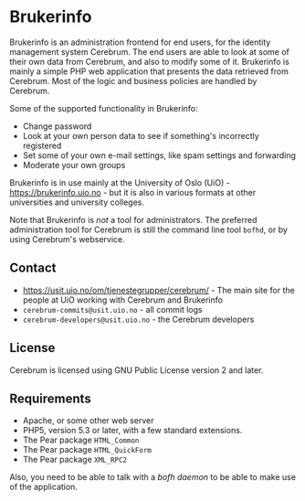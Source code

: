 Brukerinfo
==========

Brukerinfo is an administration frontend for end users, for the identity
management system Cerebrum. The end users are able to look at some of their own
data from Cerebrum, and also to modify some of it. Brukerinfo is mainly a simple
PHP web application that presents the data retrieved from Cerebrum. Most of the
logic and business policies are handled by Cerebrum.

Some of the supported functionality in Brukerinfo:

- Change password
- Look at your own person data to see if something's incorrectly registered
- Set some of your own e-mail settings, like spam settings and forwarding
- Moderate your own groups

Brukerinfo is in use mainly at the University of Oslo (UiO) -
https://brukerinfo.uio.no - but it is also in various formats at other
universities and university colleges.

Note that Brukerinfo is *not* a tool for administrators. The preferred
administration tool for Cerebrum is still the command line tool `bofhd`, or by
using Cerebrum's webservice.

Contact
-------

* https://usit.uio.no/om/tjenestegrupper/cerebrum/ - The main site for the
  people at UiO working with Cerebrum and Brukerinfo
* `cerebrum-commits@usit.uio.no` - all commit logs
* `cerebrum-developers@usit.uio.no` - the Cerebrum developers

License
-------

Cerebrum is licensed using GNU Public License version 2 and later.

Requirements
------------

* Apache, or some other web server
* PHP5, version 5.3 or later, with a few standard extensions.
* The Pear package `HTML_Common`
* The Pear package `HTML_QuickForm`
* The Pear package `XML_RPC2`

Also, you need to be able to talk with a *bofh daemon* to be able to make use of
the application.
